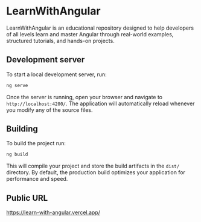 # LearnWithAngular

LearnWithAngular is an educational repository designed to help developers of all levels learn and master Angular through real-world examples, structured tutorials, and hands-on projects.

## Development server

To start a local development server, run:

```bash
ng serve
```

Once the server is running, open your browser and navigate to `http://localhost:4200/`. The application will automatically reload whenever you modify any of the source files.

## Building

To build the project run:

```bash
ng build
```

This will compile your project and store the build artifacts in the `dist/` directory. By default, the production build optimizes your application for performance and speed.

## Public URL

https://learn-with-angular.vercel.app/
